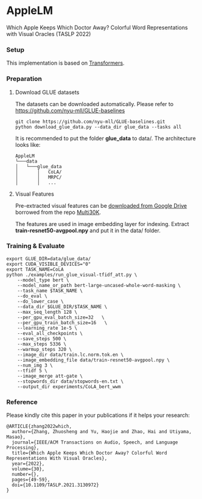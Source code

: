 # AppleLM

Which Apple Keeps Which Doctor Away? Colorful Word Representations with Visual Oracles (TASLP 2022)

### Setup

This implementation is based on [Transformers](https://github.com/huggingface/transformers). 

### Preparation

1. Download GLUE datasets

   The datasets can be downloaded automatically. Please refer to https://github.com/nyu-mll/GLUE-baselines

   ```
   git clone https://github.com/nyu-mll/GLUE-baselines.git
   python download_glue_data.py --data_dir glue_data --tasks all
   ```

   It is recommended to put the folder **glue_data** to data/. The architecture looks like:

   ```
   AppleLM
   └───data
   │   └───glue_data
   │       │   CoLA/
   │       │   MRPC/
   │       │   ...
   ```


2. Visual Features

   Pre-extracted visual features can be [downloaded from Google Drive](https://drive.google.com/drive/folders/1I2ufg3rTva3qeBkEc-xDpkESsGkYXgCf?usp=sharing) borrowed from the repo [Multi30K](https://github.com/multi30k/dataset).

   The features are used in image embedding layer for indexing. Extract **train-resnet50-avgpool.npy** and put it in the data/ folder.

### Training & Evaluate

```
export GLUE_DIR=data/glue_data/
export CUDA_VISIBLE_DEVICES="0"
export TASK_NAME=CoLA
python ./examples/run_glue_visual-tfidf_att.py \
    --model_type bert \
    --model_name_or_path bert-large-uncased-whole-word-masking \
    --task_name $TASK_NAME \
    --do_eval \
    --do_lower_case \
    --data_dir $GLUE_DIR/$TASK_NAME \
    --max_seq_length 128 \
    --per_gpu_eval_batch_size=32   \
    --per_gpu_train_batch_size=16   \
    --learning_rate 1e-5 \
    --eval_all_checkpoints \
    --save_steps 500 \
    --max_steps 5336 \
    --warmup_steps 320 \
    --image_dir data/train.lc.norm.tok.en \
    --image_embedding_file data/train-resnet50-avgpool.npy \
    --num_img 3 \
    --tfidf 5 \
    --image_merge att-gate \
    --stopwords_dir data/stopwords-en.txt \
    --output_dir experiments/CoLA_bert_wwm
```

### Reference

Please kindly cite this paper in your publications if it helps your research:

```
@ARTICLE{zhang2022which,
  author={Zhang, Zhuosheng and Yu, Haojie and Zhao, Hai and Utiyama, Masao},
  journal={IEEE/ACM Transactions on Audio, Speech, and Language Processing}, 
  title={Which Apple Keeps Which Doctor Away? Colorful Word Representations With Visual Oracles}, 
  year={2022},
  volume={30},
  number={},
  pages={49-59},
  doi={10.1109/TASLP.2021.3130972}
}
```
